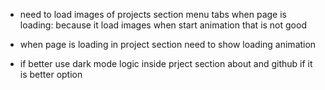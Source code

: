 * need to load images of projects section menu tabs when page is loading: because it load images when start animation that is not good 

* when page is loading in project section need to show loading animation 

* if better use dark mode logic inside prject section about and github if it is better option 